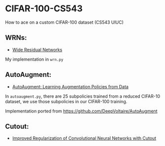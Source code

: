 # CIFAR-100-CS543
How to ace on a custom CIFAR-100 dataset (CS543 UIUC)

## WRNs:
- [Wide Residual Networks](https://arxiv.org/abs/1605.07146 "Original Paper")  

My implementation in ```wrn.py```

## AutoAugment:
- [AutoAugment: Learning Augmentation Policies from Data](https://arxiv.org/abs/1805.09501 "Original Paper")

In ```autoaugment.py```, there are 25 subpolicies trained from a reduced CIFAR-10 dataset, we use those subpolicies in our CIFAR-100 training.

Implementation ported from https://github.com/DeepVoltaire/AutoAugment

## Cutout:
- [Improved Regularization of Convolutional Neural Networks with Cutout](https://arxiv.org/abs/1708.04552 "Original Paper")

